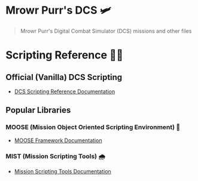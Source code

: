 # Mrowr Purr's DCS 🛩️

> Mrowr Purr's Digital Combat Simulator (DCS) missions and other files

# Scripting Reference 👩‍💻

## Official (Vanilla) DCS Scripting

- [DCS Scripting Reference Documentation](https://wiki.hoggitworld.com/view/Simulator_Scripting_Engine_Documentation)

## Popular Libraries

### MOOSE (Mission Object Oriented Scripting Environment) 🦌

- [MOOSE Framework Documentation](https://flightcontrol-master.github.io/MOOSE_DOCS/)

### MIST (Mission Scripting Tools) 🌧️

- [Mission Scripting Tools Documentation](https://wiki.hoggitworld.com/view/Mission_Scripting_Tools_Documentation)
